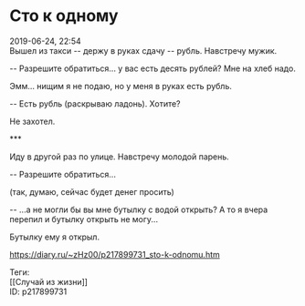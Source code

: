 Сто к одному
=============

   
 2019-06-24, 22:54   
  Вышел из такси -- держу в руках сдачу -- рубль. Навстречу мужик.   
   
 -- Разрешите обратиться... у вас есть десять рублей? Мне на хлеб надо.   
   
 Эмм... нищим я не подаю, но у меня в руках есть рубль.   
   
 -- Есть рубль (раскрываю ладонь). Хотите?   
   
 Не захотел.   
   
 \*\*\*   
   
 Иду в другой раз по улице. Навстречу молодой парень.   
   
 -- Разрешите обратиться...   
   
 (так, думаю, сейчас будет денег просить)   
   
 -- ...а не могли бы вы мне бутылку с водой открыть? А то я вчера перепил и бутылку открыть не могу...   
   
 Бутылку ему я открыл.   
    
 <https://diary.ru/~zHz00/p217899731_sto-k-odnomu.htm>   
   
 Теги:   
 [[Случай из жизни]]   
 ID: p217899731